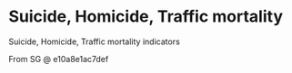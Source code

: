 # Suicide, Homicide, Traffic mortality

Suicide, Homicide, Traffic mortality indicators

From SG @ e10a8e1ac7def
